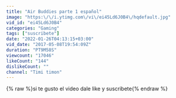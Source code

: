 ```yaml
---
title: "Air Buddies parte 1 español"
image: "https:\/\/i.ytimg.com\/vi\/ei45Ld6J0B4\/hqdefault.jpg"
vid_id: "ei45Ld6J0B4"
categories: "Gaming"
tags: ["suscribete"]
date: "2022-01-26T04:13:15+03:00"
vid_date: "2017-05-08T19:54:09Z"
duration: "PT9M58S"
viewcount: "17046"
likeCount: "144"
dislikeCount: ""
channel: "Timi timon"
---
```

{% raw %}si te gusto el video dale like y suscribete{% endraw %}
